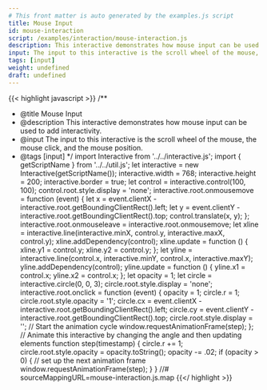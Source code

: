 ```yaml
---
# This front matter is auto generated by the examples.js script
title: Mouse Input
id: mouse-interaction
script: /examples/interaction/mouse-interaction.js
description: This interactive demonstrates how mouse input can be used to add interactivity.
input: The input to this interactive is the scroll wheel of the mouse, the mouse click, and the mouse position.
tags: [input]
weight: undefined
draft: undefined
---
```


{{< highlight javascript >}}
/**
* @title Mouse Input
* @description This interactive demonstrates how mouse input can be used to add interactivity.
* @input The input to this interactive is the scroll wheel of the mouse, the mouse click, and the mouse position.
* @tags [input]
*/
import Interactive from '../../interactive.js';
import { getScriptName } from '../../util.js';
let interactive = new Interactive(getScriptName());
interactive.width = 768;
interactive.height = 200;
interactive.border = true;
let control = interactive.control(100, 100);
control.root.style.display = 'none';
interactive.root.onmousemove = function (event) {
    let x = event.clientX - interactive.root.getBoundingClientRect().left;
    let y = event.clientY - interactive.root.getBoundingClientRect().top;
    control.translate(x, y);
};
interactive.root.onmouseleave = interactive.root.onmousemove;
let xline = interactive.line(interactive.minX, control.y, interactive.maxX, control.y);
xline.addDependency(control);
xline.update = function () {
    xline.y1 = control.y;
    xline.y2 = control.y;
};
let yline = interactive.line(control.x, interactive.minY, control.x, interactive.maxY);
yline.addDependency(control);
yline.update = function () {
    yline.x1 = control.x;
    yline.x2 = control.x;
};
let opacity = 1;
let circle = interactive.circle(0, 0, 3);
circle.root.style.display = 'none';
interactive.root.onclick = function (event) {
    opacity = 1;
    circle.r = 1;
    circle.root.style.opacity = '1';
    circle.cx = event.clientX - interactive.root.getBoundingClientRect().left;
    circle.cy = event.clientY - interactive.root.getBoundingClientRect().top;
    circle.root.style.display = '';
    // Start the animation cycle
    window.requestAnimationFrame(step);
};
// Animate this interactive by changing the angle and then updating elements
function step(timestamp) {
    circle.r += 1;
    circle.root.style.opacity = opacity.toString();
    opacity -= .02;
    if (opacity > 0) {
        // set up the next animation frame
        window.requestAnimationFrame(step);
    }
}
//# sourceMappingURL=mouse-interaction.js.map
{{</ highlight >}}

